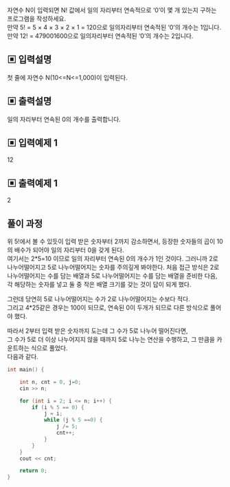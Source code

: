 자연수 N이 입력되면 N! 값에서 일의 자리부터 연속적으로 ‘0’이 몇 개 있는지 구하는 프로그램을 작성하세요. <br>
만약 5! = 5 × 4 × 3 × 2 × 1 = 120으로 일의자리부터 연속적된 ‘0’의 개수는 1입니다.<br>
만약 12! = 479001600으로 일의자리부터 연속적된 ‘0’의 개수는 2입니다.
## ▣ 입력설명
첫 줄에 자연수 N(10<=N<=1,000)이 입력된다.
## ▣ 출력설명
일의 자리부터 연속된 0의 개수를 출력합니다.
## ▣ 입력예제 1 
12
## ▣ 출력예제 1
2

## 풀이 과정
위 5!에서 볼 수 있듯이 입력 받은 숫자부터 2까지 감소하면서, 등장한 숫자들의 곱이 10의 배수가 되어야 일의 자리부터 0을 갖게 된다.<br>
여기서는 2*5=10 이므로 일의 자리부터 연속된 0의 개수가 1인 것이다.
그러니까 2로 나누어떨어지고 5로 나누어떨어지는 숫자를 주의깊게 봐야한다.
처음 접근 방식은 2로 나누어떨어지는 수를 담는 배열과 5로 나누어떨어지는 수를 담는 배열을 준비한 다음, <br>
각 해당하는 숫자를 넣고 둘 중 작은 배열 크기를 갖는 것이 답이 되게 했다.<br>

그런데 당연히 5로 나누어떨어지는 수가 2로 나누어떨어지는 수보다 적다.<br>
그리고 4*25같은 경우는 100이 되므로, 연속된 0이 두개가 되므로 다른 방식으로 풀어야 했다.<br>

따라서 2부터 입력 받은 숫자까지 도는데 그 수가 5로 나누어 떨어진다면, <br>
그 수가 5로 더 이상 나누어지지 않을 때까지 5로 나누는 연산을 수행하고, 그 만큼을 카운트하는 식으로 풀었다.<br>
다음과 같다.<br>
```C++
int main() {

	int n, cnt = 0, j=0;
	cin >> n;

	for (int i = 2; i <= n; i++) {
		if (i % 5 == 0) {
			j = i;
			while (j % 5 ==0) {
				j /= 5;
				cnt++;
			}
		}
	}
	cout << cnt;

	return 0;
}
```
